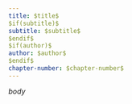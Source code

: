 ```yaml
---
title: $title$
$if(subtitle)$
subtitle: $subtitle$
$endif$
$if(author)$
author: $author$
$endif$
chapter-number: $chapter-number$
---
```


$body$
